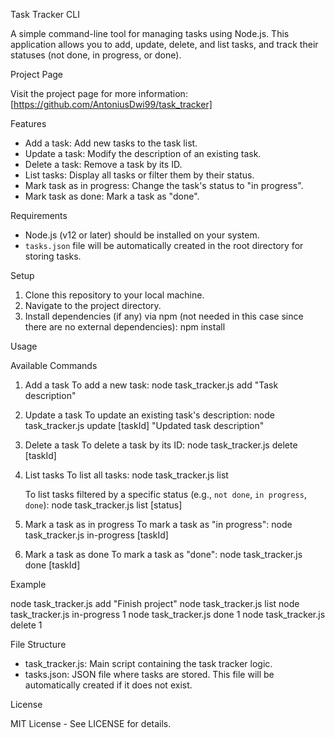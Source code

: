 Task Tracker CLI

A simple command-line tool for managing tasks using Node.js. This application allows you to add, update, delete, and list tasks, and track their statuses (not done, in progress, or done).

Project Page

Visit the project page for more information: [https://github.com/AntoniusDwi99/task_tracker]

Features

- Add a task: Add new tasks to the task list.
- Update a task: Modify the description of an existing task.
- Delete a task: Remove a task by its ID.
- List tasks: Display all tasks or filter them by their status.
- Mark task as in progress: Change the task's status to "in progress".
- Mark task as done: Mark a task as "done".

Requirements

- Node.js (v12 or later) should be installed on your system.
- `tasks.json` file will be automatically created in the root directory for storing tasks.

Setup

1. Clone this repository to your local machine.
2. Navigate to the project directory.
3. Install dependencies (if any) via npm (not needed in this case since there are no external dependencies):
   npm install

Usage

Available Commands

1. Add a task
   To add a new task:
   node task_tracker.js add "Task description"

2. Update a task
   To update an existing task's description:
   node task_tracker.js update [taskId] "Updated task description"

3. Delete a task
   To delete a task by its ID:
   node task_tracker.js delete [taskId]

4. List tasks
   To list all tasks:
   node task_tracker.js list

   To list tasks filtered by a specific status (e.g., `not done`, `in progress`, `done`):
   node task_tracker.js list [status]

5. Mark a task as in progress
   To mark a task as "in progress":
   node task_tracker.js in-progress [taskId]

6. Mark a task as done
   To mark a task as "done":
   node task_tracker.js done [taskId]

Example

node task_tracker.js add "Finish project"
node task_tracker.js list
node task_tracker.js in-progress 1
node task_tracker.js done 1
node task_tracker.js delete 1

File Structure

- task_tracker.js: Main script containing the task tracker logic.
- tasks.json: JSON file where tasks are stored. This file will be automatically created if it does not exist.

License

MIT License - See LICENSE for details.
